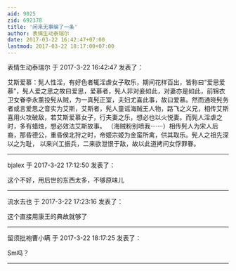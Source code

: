 ```yaml
---
aid: 9025
zid: 692378
title: '闲来无事编了一条'
author: 表情生动泰瑞尔
date: 2017-03-22 16:42:47+07:00
lastmod: 2017-03-22 18:17:00+07:00
---
```


表情生动泰瑞尔 于 2017-3-22 16:42:47 发表了：

艾斯爱慕：髡人性淫，有好色者辄淫虐女子取乐，期间花样百出，皆称曰“爱思爱慕”，髡人爱之思之故曰爱思，爱慕者，髡人非对妾如此，对妻亦是如此，前锦衣卫女眷李永薰投髡从贼，为一真髡正室，夫妇尤喜此事，故曰爱慕。然而通晓髡务者或言爱思之音实为艾斯，艾斯者，髡人童谣海贼王人物，路飞之义兄，相传艾斯喜用火攻破敌，若艾斯爱慕女子，行夫妻之乐，想必也以火悦妻。而髡人淫虐之时，多有蜡烛，想必效法艾斯故事。 （海贼粉别喷我·······）相传髡人为宋人后裔，那昏德公，重昏侯北狩之时，帝姬宗姬为金蛮所禽，供其取乐。髡人之祖先深以之为耻， 以来兴工振兵，二来欲泄恨于敌，故以此道拷问女俘罪眷。

---------

bjalex 于 2017-3-22 17:12:50 发表了：

这个不好，用后世的东西太多，不够原味儿

---------

流水去也 于 2017-3-22 17:23:16 发表了：

这个直接用康王的典故就够了

---------

留须批袍曹小瞒 于 2017-3-22 18:17:25 发表了：

Sm吗？

---------

